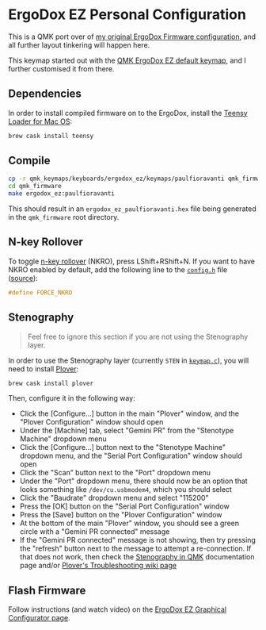 # ErgoDox EZ Personal Configuration

This is a QMK port over of [my original ErgoDox Firmware configuration][], and
all further layout tinkering will happen here.

This keymap started out with the [QMK ErgoDox EZ default keymap][], and I
further customised it from there.

## Dependencies

In order to install compiled firmware on to the ErgoDox, install the
[Teensy Loader for Mac OS][]:

```sh
brew cask install teensy
```

## Compile

```sh
cp -r qmk_keymaps/keyboards/ergodox_ez/keymaps/paulfioravanti qmk_firmware/keyboards/ergodox_ez/keymaps
cd qmk_firmware
make ergodox_ez:paulfioravanti
```

This should result in an `ergodox_ez_paulfioravanti.hex` file being generated
in the `qmk_firmware` root directory.

## N-key Rollover

To toggle [n-key rollover][] (NKRO), press LShift+RShift+N. If you want to have
NKRO enabled by default, add the following line to the [`config.h`][] file
([source][NKRO doesn't work with ergodox ez]):

```c
#define FORCE_NKRO
```

## Stenography

> Feel free to ignore this section if you are not using the Stenography layer.

In order to use the Stenography layer (currently `STEN` in [`keymap.c`][]),
you will need to install [Plover][]:

```sh
brew cask install plover
```

Then, configure it in the following way:

- Click the [Configure...] button in the main "Plover" window, and the
  "Plover Configuration" window should open
- Under the [Machine] tab, select "Gemini PR" from the "Stenotype Machine"
  dropdown menu
- Click the [Configure...] button next to the "Stenotype Machine" dropdown menu,
  and the "Serial Port Configuration" window should open
- Click the "Scan" button next to the "Port" dropdown menu
- Under the "Port" dropdown menu, there should now be an option that looks
  something like `/dev/cu.usbmodem4`, which you should select
- Click the "Baudrate" dropdown menu and select "115200"
- Press the [OK] button on the "Serial Port Configuration" window
- Press the [Save] button on the "Plover Configuration" window
- At the bottom of the main "Plover" window, you should see a green circle with
  a "Gemini PR connected" message
- If the "Gemini PR connected" message is not showing, then try pressing the
  "refresh" button next to the message to attempt a re-connection. If that does
  not work, then check the [Stenography in QMK][] documentation page and/or
  [Plover's Troubleshooting wiki page][]

## Flash Firmware

Follow instructions (and watch video) on the
[ErgoDox EZ Graphical Configurator page][].

[`config.h`]: config.h
[ErgoDox EZ Graphical Configurator page]: https://ergodox-ez.com/pages/graphical-configurator
[`keymap.c`]: keymap.c
[my original ErgoDox Firmware configuration]: https://github.com/paulfioravanti/ergodox-firmware/blob/custom-layout/firmware/keyboard/ergodox/layout/custom-layout.c
[n-key rollover]: https://en.wikipedia.org/wiki/Rollover_(key)#n-key_rollover
[NKRO doesn't work with ergodox ez]: https://github.com/qmk/qmk_firmware/issues/1695
[Plover]: https://www.openstenoproject.org/plover/
[Plover's Troubleshooting wiki page]: https://github.com/openstenoproject/plover/wiki/Troubleshooting:-Common-Issues
[QMK ErgoDox EZ default keymap]: https://github.com/qmk/qmk_firmware/blob/master/keyboards/ergodox_ez/keymaps/default/keymap.c
[Stenography in QMK]: https://github.com/qmk/qmk_firmware/blob/master/docs/feature_stenography.md#configuring-qmk-for-steno
[Teensy Loader for Mac OS]: https://pjrc.com/teensy/loader_mac.html

